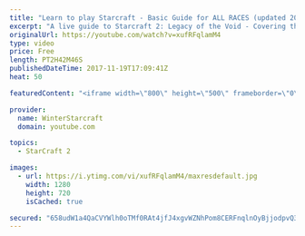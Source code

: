 ```yaml
---
title: "Learn to play Starcraft - Basic Guide for ALL RACES (updated 2017)"
excerpt: "A live guide to Starcraft 2: Legacy of the Void - Covering the basics and build orders for all of the races, and covering the important decisions to be made early in the game.  Not a step by step guide but a demonstration once you have the very basics of the units and races!"
originalUrl: https://youtube.com/watch?v=xufRFqlamM4
type: video
price: Free
length: PT2H42M46S
publishedDateTime: 2017-11-19T17:09:41Z
heat: 50

featuredContent: "<iframe width=\"800\" height=\"500\" frameborder=\"0\" src=\"https://www.youtube.com/embed/xufRFqlamM4\" allow=\"accelerometer; autoplay; encrypted-media; gyroscope; picture-in-picture\" allowfullscreen></iframe>"

provider:
  name: WinterStarcraft
  domain: youtube.com

topics:
  - StarCraft 2

images:
  - url: https://i.ytimg.com/vi/xufRFqlamM4/maxresdefault.jpg
    width: 1280
    height: 720
    isCached: true

secured: "658udW1a4QaCVYWlh0oTMf0RAt4jfJ4xgvWZNhPom8CERFnqlnOyBjjodpvQ3/jbSW3idiN1FqR1LoPsLWfKpuKdIeIT9MsA9Y8shNCXdWcmcjntqVU1Xfr6UUSBGPkt7SbzswhUtJhAQq+F3xZQThNsXDooosRbGJFnCFQo6mPDyQhY9ljPJzLdggYwNC5Dq0KF3uftr9NV9kcR7qDMJ2GlgHiTpXH4tI6Fu7P4mqUHgGroDLLp5RsaWc6DnWHcr8uXK11lmGNHE5Ly2M6iNFQJC42CUui01J2SYWDm3b86YiWH9dRKu8DXbuxyvs5c3b4dCFuJ8ZSvzBvMrf7fwrqG8o32CFhFnafX2wOQ+o+c5J+38dz65Gi8BxCT1xEI5EcPZ2F8xo4pNiZ/R8LDAuCBdbgOfYH+f7CVT8Jr51JiwVuUa/ZE2v/rLQ+F6IYT;HABfn8wK8QwbRdC0/+S+3Q=="
---
```


